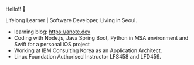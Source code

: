 Hello!! 👋

Lifelong Learner | Software Developer, Living in Seoul.

* learning blog: https://anote.dev
* Coding with Node.js, Java Spring Boot, Python in MSA environment and Swift for a personal iOS project 
* Working at IBM Consulting Korea as an Application Architect.
* Linux Foundation Authorised Instructor LFS458 and LFD459.
